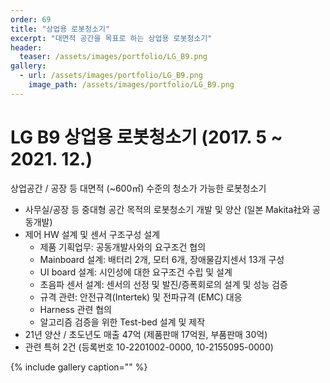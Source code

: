 ```yaml
---
order: 69
title: "상업용 로봇청소기"
excerpt: "대면적 공간을 목표로 하는 상업용 로봇청소기"
header:
  teaser: /assets/images/portfolio/LG_B9.png
gallery:
  - url: /assets/images/portfolio/LG_B9.png
    image_path: /assets/images/portfolio/LG_B9.png
---
```


# LG B9 상업용 로봇청소기 (2017. 5 ~ 2021. 12.)
상업공간 / 공장 등 대면적 (~600㎡) 수준의 청소가 가능한 로봇청소기

-	사무실/공장 등 중대형 공간 목적의 로봇청소기 개발 및 양산 (일본 Makita社와 공동개발)  
-	제어 HW 설계 및 센서 구조구성 설계    
     + 제품 기획업무: 공동개발사와의 요구조건 협의
     + Mainboard 설계: 배터리 2개, 모터 6개, 장애물감지센서 13개 구성 
     +  UI board 설계: 시인성에 대한 요구조건 수립 및 설계
     + 초음파 센서 설계: 센서의 선정 및 발진/증폭회로의 설계 및 성능 검증
     + 규격 관련: 안전규격(Intertek) 및 전파규격 (EMC) 대응
     + Harness 관련 협의 
     + 알고리즘 검증을 위한 Test-bed 설계 및 제작 
-	21년 양산 / 초도년도 매출 47억 (제품판매 17억원, 부품판매 30억)
-	관련 특허 2건 (등록번호 10-2201002-0000, 10-2155095-0000)


{% include gallery caption="" %}
